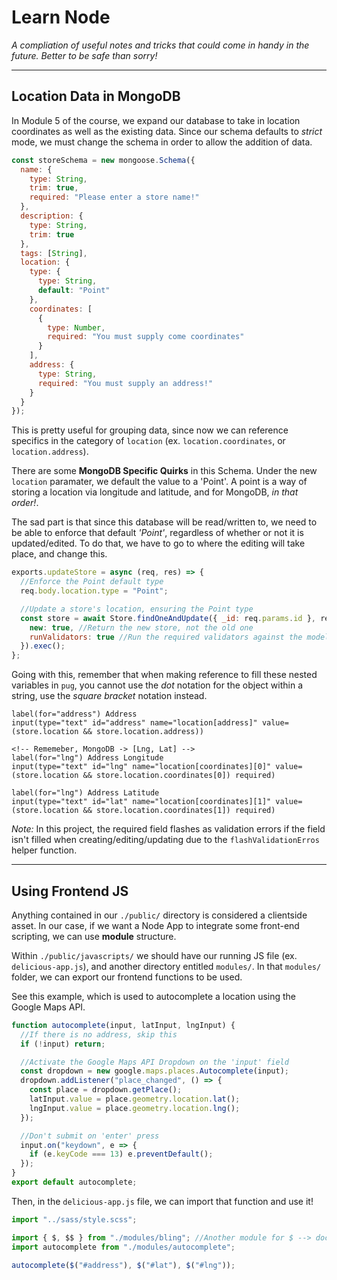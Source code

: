 # Learn Node

_A compliation of useful notes and tricks that could come in handy in the future. Better to be safe than sorry!_

---

## Location Data in MongoDB

In Module 5 of the course, we expand our database to take in location coordinates as well as the existing data. Since our schema defaults to _strict_ mode, we must change the schema in order to allow the addition of data.

```js
const storeSchema = new mongoose.Schema({
  name: {
    type: String,
    trim: true,
    required: "Please enter a store name!"
  },
  description: {
    type: String,
    trim: true
  },
  tags: [String],
  location: {
    type: {
      type: String,
      default: "Point"
    },
    coordinates: [
      {
        type: Number,
        required: "You must supply come coordinates"
      }
    ],
    address: {
      type: String,
      required: "You must supply an address!"
    }
  }
});
```

This is pretty useful for grouping data, since now we can reference specifics in the category of `location` (ex. `location.coordinates`, or `location.address`).

There are some **MongoDB Specific Quirks** in this Schema. Under the new `location` paramater, we default the value to a 'Point'. A point is a way of storing a location via longitude and latitude, and for MongoDB, _in that order!_.

The sad part is that since this database will be read/written to, we need to be able to enforce that default _'Point'_, regardless of whether or not it is updated/edited. To do that, we have to go to where the editing will take place, and change this.

```js
exports.updateStore = async (req, res) => {
  //Enforce the Point default type
  req.body.location.type = "Point";

  //Update a store's location, ensuring the Point type
  const store = await Store.findOneAndUpdate({ _id: req.params.id }, req.body, {
    new: true, //Return the new store, not the old one
    runValidators: true //Run the required validators against the model
  }).exec();
};
```

Going with this, remember that when making reference to fill these nested variables in `pug`, you cannot use the _dot_ notation for the object within a string, use the _square bracket_ notation instead.

```pug
label(for="address") Address
input(type="text" id="address" name="location[address]" value=(store.location && store.location.address))

<!-- Rememeber, MongoDB -> [Lng, Lat] -->
label(for="lng") Address Longitude
input(type="text" id="lng" name="location[coordinates][0]" value=(store.location && store.location.coordinates[0]) required)

label(for="lng") Address Latitude
input(type="text" id="lat" name="location[coordinates][1]" value=(store.location && store.location.coordinates[1]) required)
```

_Note:_ In this project, the required field flashes as validation errors if the field isn't filled when creating/editing/updating due to the `flashValidationErros` helper function.

---

## Using Frontend JS

Anything contained in our `./public/` directory is considered a clientside asset. In our case, if we want a Node App to integrate some front-end scripting, we can use **module** structure.

Within `./public/javascripts/` we should have our running JS file (ex. `delicious-app.js`), and another directory entitled `modules/`. In that `modules/` folder, we can export our frontend functions to be used.

See this example, which is used to autocomplete a location using the Google Maps API.

```js
function autocomplete(input, latInput, lngInput) {
  //If there is no address, skip this
  if (!input) return;

  //Activate the Google Maps API Dropdown on the 'input' field
  const dropdown = new google.maps.places.Autocomplete(input);
  dropdown.addListener("place_changed", () => {
    const place = dropdown.getPlace();
    latInput.value = place.geometry.location.lat();
    lngInput.value = place.geometry.location.lng();
  });

  //Don't submit on 'enter' press
  input.on("keydown", e => {
    if (e.keyCode === 13) e.preventDefault();
  });
}
export default autocomplete;
```

Then, in the `delicious-app.js` file, we can import that function and use it!

```js
import "../sass/style.scss";

import { $, $$ } from "./modules/bling"; //Another module for $ --> document.querySelector
import autocomplete from "./modules/autocomplete";

autocomplete($("#address"), $("#lat"), $("#lng"));
```

